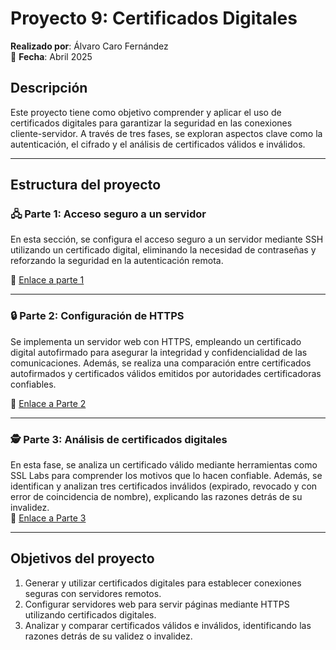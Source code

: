 # **Proyecto 9: Certificados Digitales**  

**Realizado por**: Álvaro Caro Fernández  
📅 **Fecha**: Abril 2025

## **Descripción**  
Este proyecto tiene como objetivo comprender y aplicar el uso de certificados digitales para garantizar la seguridad en las conexiones cliente-servidor. A través de tres fases, se exploran aspectos clave como la autenticación, el cifrado y el análisis de certificados válidos e inválidos.

---

## **Estructura del proyecto**  

### 🖧 **Parte 1: Acceso seguro a un servidor**

En esta sección, se configura el acceso seguro a un servidor mediante SSH utilizando un certificado digital, eliminando la necesidad de contraseñas y reforzando la seguridad en la autenticación remota.

🔗 [Enlace a parte 1](https://github.com/AlvaroCaroFdez/Proyecto-9---Bastionado/blob/main/Parte1-AlvaroCaro.gif)

---

### 🔒 **Parte 2: Configuración de HTTPS** 

Se implementa un servidor web con HTTPS, empleando un certificado digital autofirmado para asegurar la integridad y confidencialidad de las comunicaciones. Además, se realiza una comparación entre certificados autofirmados y certificados válidos emitidos por autoridades certificadoras confiables.  

🔗 [Enlace a Parte 2](https://github.com/AlvaroCaroFdez/Proyecto-9---Bastionado/blob/main/Parte2-AlvaroCaro.md)

---

### 🕵️ **Parte 3: Análisis de certificados digitales**

En esta fase, se analiza un certificado válido mediante herramientas como SSL Labs para comprender los motivos que lo hacen confiable. Además, se identifican y analizan tres certificados inválidos (expirado, revocado y con error de coincidencia de nombre), explicando las razones detrás de su invalidez.  
🔗 [Enlace a Parte 3](https://github.com/AlvaroCaroFdez/Proyecto-9---Bastionado/blob/main/Parte3-AlvaroCaro.md)

---

## **Objetivos del proyecto**  
1. Generar y utilizar certificados digitales para establecer conexiones seguras con servidores remotos.
2. Configurar servidores web para servir páginas mediante HTTPS utilizando certificados digitales.
3. Analizar y comparar certificados válidos e inválidos, identificando las razones detrás de su validez o invalidez.
